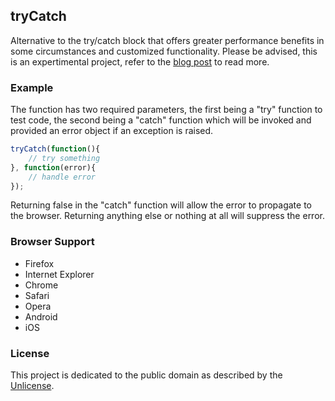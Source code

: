 ## tryCatch

Alternative to the try/catch block that offers greater performance benefits in some circumstances and customized functionality. Please be advised, this is an expertimental project, refer to the [blog post](http://www.ryanmorr.com/reinventing-the-try-catch-block) to read more.

### Example

The function has two required parameters, the first being a "try" function to test code, the second being a "catch" function which will be invoked and provided an error object if an exception is raised.

```javascript
tryCatch(function(){
	// try something   
}, function(error){
	// handle error
});
```
	
Returning false in the "catch" function will allow the error to propagate to the browser. Returning anything else or nothing at all will suppress the error.

### Browser Support

- Firefox
- Internet Explorer
- Chrome
- Safari
- Opera
- Android
- iOS

### License

This project is dedicated to the public domain as described by the [Unlicense](http://unlicense.org/).

